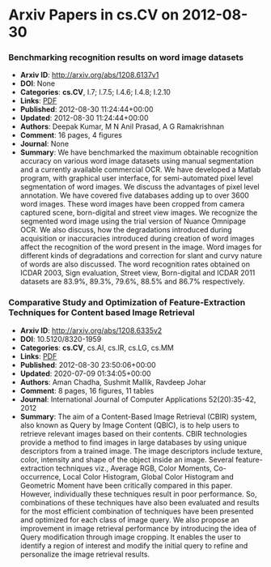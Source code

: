 # Arxiv Papers in cs.CV on 2012-08-30
### Benchmarking recognition results on word image datasets
- **Arxiv ID**: http://arxiv.org/abs/1208.6137v1
- **DOI**: None
- **Categories**: **cs.CV**, I.7; I.7.5; I.4.6; I.4.8; I.2.10
- **Links**: [PDF](http://arxiv.org/pdf/1208.6137v1)
- **Published**: 2012-08-30 11:24:44+00:00
- **Updated**: 2012-08-30 11:24:44+00:00
- **Authors**: Deepak Kumar, M N Anil Prasad, A G Ramakrishnan
- **Comment**: 16 pages, 4 figures
- **Journal**: None
- **Summary**: We have benchmarked the maximum obtainable recognition accuracy on various word image datasets using manual segmentation and a currently available commercial OCR. We have developed a Matlab program, with graphical user interface, for semi-automated pixel level segmentation of word images. We discuss the advantages of pixel level annotation. We have covered five databases adding up to over 3600 word images. These word images have been cropped from camera captured scene, born-digital and street view images. We recognize the segmented word image using the trial version of Nuance Omnipage OCR. We also discuss, how the degradations introduced during acquisition or inaccuracies introduced during creation of word images affect the recognition of the word present in the image. Word images for different kinds of degradations and correction for slant and curvy nature of words are also discussed. The word recognition rates obtained on ICDAR 2003, Sign evaluation, Street view, Born-digital and ICDAR 2011 datasets are 83.9%, 89.3%, 79.6%, 88.5% and 86.7% respectively.



### Comparative Study and Optimization of Feature-Extraction Techniques for Content based Image Retrieval
- **Arxiv ID**: http://arxiv.org/abs/1208.6335v2
- **DOI**: 10.5120/8320-1959
- **Categories**: **cs.CV**, cs.AI, cs.IR, cs.LG, cs.MM
- **Links**: [PDF](http://arxiv.org/pdf/1208.6335v2)
- **Published**: 2012-08-30 23:50:06+00:00
- **Updated**: 2020-07-09 01:34:05+00:00
- **Authors**: Aman Chadha, Sushmit Mallik, Ravdeep Johar
- **Comment**: 8 pages, 16 figures, 11 tables
- **Journal**: International Journal of Computer Applications 52(20):35-42, 2012
- **Summary**: The aim of a Content-Based Image Retrieval (CBIR) system, also known as Query by Image Content (QBIC), is to help users to retrieve relevant images based on their contents. CBIR technologies provide a method to find images in large databases by using unique descriptors from a trained image. The image descriptors include texture, color, intensity and shape of the object inside an image. Several feature-extraction techniques viz., Average RGB, Color Moments, Co-occurrence, Local Color Histogram, Global Color Histogram and Geometric Moment have been critically compared in this paper. However, individually these techniques result in poor performance. So, combinations of these techniques have also been evaluated and results for the most efficient combination of techniques have been presented and optimized for each class of image query. We also propose an improvement in image retrieval performance by introducing the idea of Query modification through image cropping. It enables the user to identify a region of interest and modify the initial query to refine and personalize the image retrieval results.



